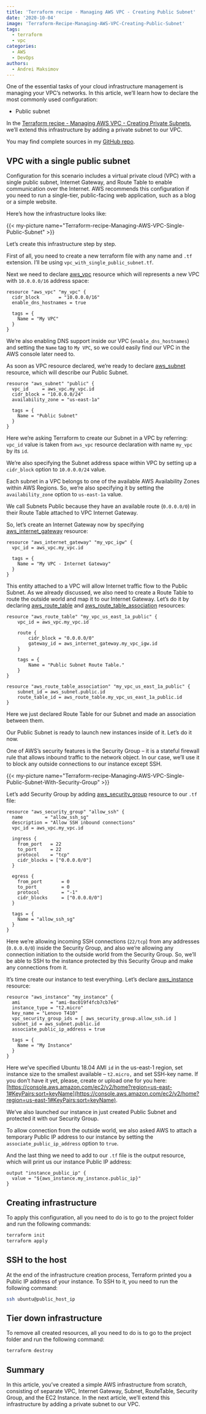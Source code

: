 ```yaml
---
title: 'Terraform recipe - Managing AWS VPC - Creating Public Subnet'
date: '2020-10-04'
image: 'Terraform-Recipe-Managing-AWS-VPC-Creating-Public-Subnet'
tags:
  - terraform
  - vpc
categories:
  - AWS
  - DevOps
authors:
  - Andrei Maksimov
---
```


One of the essential tasks of your cloud infrastructure management is managing your VPC’s networks. In this article, we’ll learn how to declare the most commonly used configuration:

* Public subnet

In the [Terraform recipe - Managing AWS VPC - Creating Private Subnets](https://hands-on.cloud/terraform-recipe-managing-aws-vpc-creating-private-subnets), we’ll extend this infrastructure by adding a private subnet to our VPC.

You may find complete sources in my [GitHub repo](https://github.com/andreivmaksimov/terraform-recipe-managing-aws-vpc-creating-public-subnet).

## VPC with a single public subnet

Configuration for this scenario includes a virtual private cloud (VPC) with a single public subnet, Internet Gateway, and Route Table to enable communication over the Internet. AWS recommends this configuration if you need to run a single-tier, public-facing web application, such as a blog or a simple website.

Here’s how the infrastructure looks like:

{{< my-picture name="Terraform-recipe-Managing-AWS-VPC-Single-Public-Subnet" >}}

Let’s create this infrastructure step by step.

First of all, you need to create a new terraform file with any name and `.tf` extension. I’ll be using `vpc_with_single_public_subnet.tf`.

Next we need to declare [aws_vpc](https://www.terraform.io/docs/providers/aws/r/vpc.html) resource which will represents a new VPC with `10.0.0.0/16` address space:

```hcl
resource "aws_vpc" "my_vpc" {
  cidr_block       = "10.0.0.0/16"
  enable_dns_hostnames = true

  tags = {
    Name = "My VPC"
  }
}
```

We’re also enabling DNS support inside our VPC (`enable_dns_hostnames`) and setting the `Name` tag to `My VPC`, so we could easily find our VPC in the AWS console later need to.

As soon as VPC resource declared, we’re ready to declare [aws_subnet](https://www.terraform.io/docs/providers/aws/r/subnet.html) resource, which will describe our Public Subnet.

```hcl
resource "aws_subnet" "public" {
  vpc_id     = aws_vpc.my_vpc.id
  cidr_block = "10.0.0.0/24"
  availability_zone = "us-east-1a"

  tags = {
    Name = "Public Subnet"
  }
}
```

Here we’re asking Terraform to create our Subnet in a VPC by referring: `vpc_id` value is taken from `aws_vpc` resource declaration with name `my_vpc` by its `id`.

We’re also specifying the Subnet address space within VPC by setting up a `cidr_block` option to `10.0.0.0/24` value.

Each subnet in a VPC belongs to one of the available AWS Availability Zones within AWS Regions. So, we’re also specifying it by setting the `availability_zone` option to `us-east-1a` value.

We call Subnets Public because they have an available route (`0.0.0.0/0`) in their Route Table attached to VPC Internet Gateway.

So, let’s create an Internet Gateway now by specifying [aws_internet_gateway](https://www.terraform.io/docs/providers/aws/r/internet_gateway.html) resource:

```hcl
resource "aws_internet_gateway" "my_vpc_igw" {
  vpc_id = aws_vpc.my_vpc.id

  tags = {
    Name = "My VPC - Internet Gateway"
  }
}
```

This entity attached to a VPC will allow Internet traffic flow to the Public Subnet. As we already discussed, we also need to create a Route Table to route the outside world and map it to our Internet Gateway. Let’s do it by declaring [aws_route_table](https://www.terraform.io/docs/providers/aws/r/route_table.html) and [aws_route_table_association](https://www.terraform.io/docs/providers/aws/r/route_table_association.html) resources:

```hcl
resource "aws_route_table" "my_vpc_us_east_1a_public" {
    vpc_id = aws_vpc.my_vpc.id

    route {
        cidr_block = "0.0.0.0/0"
        gateway_id = aws_internet_gateway.my_vpc_igw.id
    }

    tags = {
        Name = "Public Subnet Route Table."
    }
}

resource "aws_route_table_association" "my_vpc_us_east_1a_public" {
    subnet_id = aws_subnet.public.id
    route_table_id = aws_route_table.my_vpc_us_east_1a_public.id
}
```

Here we just declared Route Table for our Subnet and made an association between them.

Our Public Subnet is ready to launch new instances inside of it. Let’s do it now.

One of AWS’s security features is the Security Group – it is a stateful firewall rule that allows inbound traffic to the network object. In our case, we’ll use it to block any outside connections to our instance except SSH.

{{< my-picture name="Terraform-recipe-Managing-AWS-VPC-Single-Public-Subnet-With-Security-Group" >}}

Let’s add Security Group by adding [aws_security_group](https://www.terraform.io/docs/providers/aws/r/security_group.html) resource to our `.tf` file:

```hcl
resource "aws_security_group" "allow_ssh" {
  name        = "allow_ssh_sg"
  description = "Allow SSH inbound connections"
  vpc_id = aws_vpc.my_vpc.id

  ingress {
    from_port   = 22
    to_port     = 22
    protocol    = "tcp"
    cidr_blocks = ["0.0.0.0/0"]
  }

  egress {
    from_port       = 0
    to_port         = 0
    protocol        = "-1"
    cidr_blocks     = ["0.0.0.0/0"]
  }

  tags = {
    Name = "allow_ssh_sg"
  }
}
```

Here we’re allowing incoming SSH connections (`22/tcp`) from any addresses (`0.0.0.0/0`) inside the Security Group, and also we’re allowing any connection initiation to the outside world from the Security Group. So, we’ll be able to SSH to the instance protected by this Security Group and make any connections from it.

It’s time create our instance to test everything. Let’s declare [aws_instance](https://www.terraform.io/docs/providers/aws/r/instance.html) resource:

```hcl
resource "aws_instance" "my_instance" {
  ami           = "ami-0ac019f4fcb7cb7e6"
  instance_type = "t2.micro"
  key_name = "Lenovo T410"
  vpc_security_group_ids = [ aws_security_group.allow_ssh.id ]
  subnet_id = aws_subnet.public.id
  associate_public_ip_address = true

  tags = {
    Name = "My Instance"
  }
}
```

Here we’ve specified Ubuntu 18.04 AMI `id` in the us-east-1 region, set instance size to the smallest available – `t2.micro,` and set SSH-key name. If you don’t have it yet, please, create or upload one for you here: [https://console.aws.amazon.com/ec2/v2/home?region=us-east-1#KeyPairs:sort=keyName](https://console.aws.amazon.com/ec2/v2/home?region=us-east-1#KeyPairs:sort=keyName).

We’ve also launched our instance in just created Public Subnet and protected it with our Security Group.

To allow connection from the outside world, we also asked AWS to attach a temporary Public IP address to our instance by setting the `associate_public_ip_address` option to `true`.

And the last thing we need to add to our `.tf` file is the output resource, which will print us our instance Public IP address:

```hcl
output "instance_public_ip" {
  value = "${aws_instance.my_instance.public_ip}"
}
```

## Creating infrastructure

To apply this configuration, all you need to do is to go to the project folder and run the following commands:

```sh
terraform init
terraform apply
```

## SSH to the host

At the end of the infrastructure creation process, Terraform printed you a Public IP address of your instance. To SSH to it, you need to run the following command:

```sh
ssh ubuntu@public_host_ip
```

## Tier down infrastructure

To remove all created resources, all you need to do is to go to the project folder and run the following command:

```sh
terraform destroy
```

## Summary

In this article, you’ve created a simple AWS infrastructure from scratch, consisting of separate VPC, Internet Gateway, Subnet, RouteTable, Security Group, and the EC2 Instance. In the next article, we’ll extend this infrastructure by adding a private subnet to our VPC.
